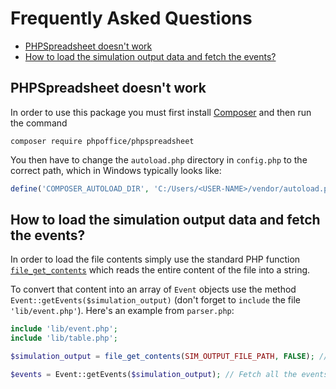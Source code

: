 # Frequently Asked Questions

- [PHPSpreadsheet doesn't work](#phpspreadsheet-doesnt-work)
- [How to load the simulation output data and fetch the events?](#how-to-load-the-simulation-output-data-and-fetch-the-events)

## PHPSpreadsheet doesn't work

In order to use this package you must first install [Composer](https://getcomposer.org/) and then run the command 

```composer require phpoffice/phpspreadsheet```

You then have to change the `autoload.php` directory in `config.php` to the correct path, which in Windows typically looks like:

```php
define('COMPOSER_AUTOLOAD_DIR', 'C:/Users/<USER-NAME>/vendor/autoload.php');
```


## How to load the simulation output data and fetch the events?

In order to load the file contents simply use the standard PHP function [`file_get_contents`](https://www.php.net/manual/en/function.file-get-contents.php) which reads the entire content of the file into a string.

To convert that content into an array of `Event` objects use the method `Event::getEvents($simulation_output)` (don't forget to `include` the file `'lib/event.php'`). Here's an example from `parser.php`:

```php
include 'lib/event.php';
include 'lib/table.php';

$simulation_output = file_get_contents(SIM_OUTPUT_FILE_PATH, FALSE); // Load the simulation output

$events = Event::getEvents($simulation_output); // Fetch all the events (creates an array of Event objects)
```
